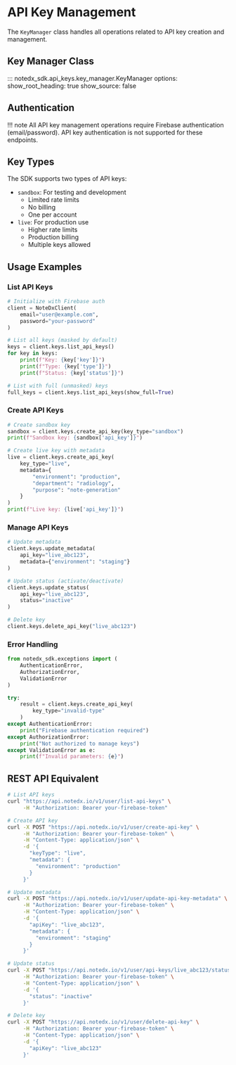 # API Key Management

The `KeyManager` class handles all operations related to API key creation and management.

## Key Manager Class

::: notedx_sdk.api_keys.key_manager.KeyManager
    options:
      show_root_heading: true
      show_source: false

## Authentication

!!! note
    All API key management operations require Firebase authentication (email/password).
    API key authentication is not supported for these endpoints.

## Key Types

The SDK supports two types of API keys:

- `sandbox`: For testing and development
  - Limited rate limits
  - No billing
  - One per account
- `live`: For production use
  - Higher rate limits
  - Production billing
  - Multiple keys allowed

## Usage Examples

### List API Keys

```python
# Initialize with Firebase auth
client = NoteDxClient(
    email="user@example.com",
    password="your-password"
)

# List all keys (masked by default)
keys = client.keys.list_api_keys()
for key in keys:
    print(f"Key: {key['key']}")
    print(f"Type: {key['type']}")
    print(f"Status: {key['status']}")

# List with full (unmasked) keys
full_keys = client.keys.list_api_keys(show_full=True)
```

### Create API Keys

```python
# Create sandbox key
sandbox = client.keys.create_api_key(key_type="sandbox")
print(f"Sandbox key: {sandbox['api_key']}")

# Create live key with metadata
live = client.keys.create_api_key(
    key_type="live",
    metadata={
        "environment": "production",
        "department": "radiology",
        "purpose": "note-generation"
    }
)
print(f"Live key: {live['api_key']}")
```

### Manage API Keys

```python
# Update metadata
client.keys.update_metadata(
    api_key="live_abc123",
    metadata={"environment": "staging"}
)

# Update status (activate/deactivate)
client.keys.update_status(
    api_key="live_abc123",
    status="inactive"
)

# Delete key
client.keys.delete_api_key("live_abc123")
```

### Error Handling

```python
from notedx_sdk.exceptions import (
    AuthenticationError,
    AuthorizationError,
    ValidationError
)

try:
    result = client.keys.create_api_key(
        key_type="invalid-type"
    )
except AuthenticationError:
    print("Firebase authentication required")
except AuthorizationError:
    print("Not authorized to manage keys")
except ValidationError as e:
    print(f"Invalid parameters: {e}")
```

## REST API Equivalent

```bash
# List API keys
curl "https://api.notedx.io/v1/user/list-api-keys" \
     -H "Authorization: Bearer your-firebase-token"

# Create API key
curl -X POST "https://api.notedx.io/v1/user/create-api-key" \
     -H "Authorization: Bearer your-firebase-token" \
     -H "Content-Type: application/json" \
     -d '{
       "keyType": "live",
       "metadata": {
         "environment": "production"
       }
     }'

# Update metadata
curl -X POST "https://api.notedx.io/v1/user/update-api-key-metadata" \
     -H "Authorization: Bearer your-firebase-token" \
     -H "Content-Type: application/json" \
     -d '{
       "apiKey": "live_abc123",
       "metadata": {
         "environment": "staging"
       }
     }'

# Update status
curl -X POST "https://api.notedx.io/v1/user/api-keys/live_abc123/status" \
     -H "Authorization: Bearer your-firebase-token" \
     -H "Content-Type: application/json" \
     -d '{
       "status": "inactive"
     }'

# Delete key
curl -X POST "https://api.notedx.io/v1/user/delete-api-key" \
     -H "Authorization: Bearer your-firebase-token" \
     -H "Content-Type: application/json" \
     -d '{
       "apiKey": "live_abc123"
     }'
``` 